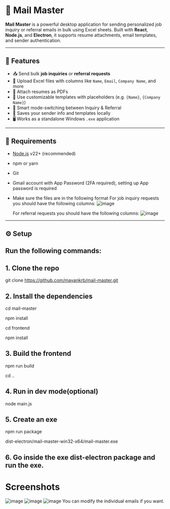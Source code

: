 # 💼 Mail Master

**Mail Master** is a powerful desktop application for sending personalized job inquiry or referral emails in bulk using Excel sheets. Built with **React**, **Node.js**, and **Electron**, it supports resume attachments, email templates, and sender authentication.

---

## 🚀 Features

- 📤 Send bulk **job inquiries** or **referral requests**
- 📝 Upload Excel files with columns like `Name`, `Email`, `Company Name`, and more
- 📎 Attach resumes as PDFs
- 💬 Use customizable templates with placeholders (e.g. `{Name}`, `{Company Name}`)
- 🧠 Smart mode-switching between Inquiry & Referral
- 💾 Saves your sender info and templates locally
- 🖥️ Works as a standalone Windows `.exe` application

---

## 🧰 Requirements

- [Node.js](https://nodejs.org/) v22+ (recommended)
- npm or yarn
- Git
- Gmail account with App Password (2FA required), setting up App password is required
- Make sure the files are in the following format
  For job inquiry requests you should have the following columns: 
![image](https://github.com/user-attachments/assets/94ec8b35-ed58-47c1-9225-2d688e3d02d1)

  For referral requests you should have the following columns:
![image](https://github.com/user-attachments/assets/901889b8-f596-49b6-8a04-56e5cc27eb0d)

---

## ⚙️ Setup

## Run the following commands:

## 1. Clone the repo 
git clone https://github.com/mayankrb/mail-master.git

## 2. Install the dependencies
cd mail-master

npm install

cd frontend

npm install


## 3. Build the frontend

npm run build

cd ..


## 4. Run in dev mode(optional)

node main.js


## 5. Create an exe

npm run package

dist-electron/mail-master-win32-x64/mail-master.exe


## 6. Go inside the exe dist-electron package and run the exe.

# Screenshots
![image](https://github.com/user-attachments/assets/32c015f2-72e4-4b1b-89b9-dd5abc4f7163)
![image](https://github.com/user-attachments/assets/862dc94a-fd6c-4ab5-9e1f-6a5e9fb24f7b)
![image](https://github.com/user-attachments/assets/3da7e069-8c35-4b20-9041-b33a0c88c4d0)
You can modify the individual emails if you want.


